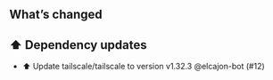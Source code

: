 ## What’s changed
## ⬆️ Dependency updates

- ⬆️ Update tailscale/tailscale to version v1.32.3 @elcajon-bot (#12)
